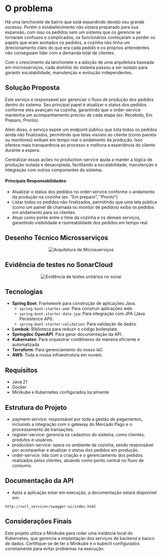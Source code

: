# O problema

Há uma lanchonete de bairro que está expandindo devido seu grande sucesso. Porém o estabelecimento não estava preparado para sua expansão, com isso os pedidos sem um sistema que os gerencie se tornaram confusos e complicados, os funcionários começaram a perder os papéis que eram anotados os pedidos, a cozinha não tinha um direcionamento claro do que era cada pedido e os próprios antendentes não conseguiam lidar com a demanda total de clientes.

Com o crescimento da lanchonete e a adoção de uma arquitetura baseada em microsserviços, cada domínio do sistema passou a ser isolado para garantir escalabilidade, manutenção e evolução independentes.

## Solução Proposta

Este serviço é responsável por gerenciar o fluxo de produção dos pedidos dentro do sistema. Seu principal papel é atualizar o status dos pedidos conforme eles avançam na cozinha, garantindo que o order-service mantenha um acompanhamento preciso de cada etapa (ex: Recebido, Em Preparo, Pronto).

Além disso, o serviço expõe um endpoint público que lista todos os pedidos ainda não finalizados, permitindo que telas visíveis ao cliente (como painéis ou monitores) exibam em tempo real o andamento da produção. Isso oferece mais transparência ao processo e melhora a experiência do cliente durante a espera.

Centralizar essas ações no production-service ajuda a manter a lógica de produção isolada e desacoplada, facilitando a escalabilidade, manutenção e integração com outros componentes do sistema.

#### Principais Responsabilidades:
- Atualizar o status dos pedidos no order-service conforme o andamento da produção na cozinha (ex: "Em preparo", "Pronto")
- Listar todos os pedidos não finalizados, permitindo que uma tela pública (como um painel de chamada ou monitor de pedidos) exiba os pedidos em andamento para os clientes
- Atuar como ponte entre o time da cozinha e os demais serviços, garantindo visibilidade e rastreabilidade dos pedidos em tempo real

## Desenho Técnico Microsserviços
<div align="center">
  <img src="https://i.ibb.co/dsPzD37s/arquitetura.png" alt="Arquitetura de Microsserviços">
</div>

## Evidência de testes no SonarCloud
<div align="center">
  <img src="https://i.ibb.co/BHgBg23L/production-service.jpg" alt="Evidência de testes unitários no sonar">
</div>

## Tecnologias
- **Spring Boot**: Framework para construção de aplicações Java.
    - `spring-boot-starter-web`: Para construir aplicações web.
    - `spring-boot-starter-data-jpa`: Para integração com JPA (Java Persistence API).
    - `spring-boot-starter-validation`: Para validação de dados.
- **Lombok**: Biblioteca para reduzir o código boilerplate.
- **Springdoc OpenAPI**: Para gerar documentação da API.
- **Kubernates**: Para orquestrar contêineres de maneira eficiente e automatizada
- **Terraform**: Para gerenciamento do nosso IaC
- **AWS**: Toda a nossa infraestrutura em nuvem.

## Requisitos

- Java 21
- Docker
- Minikube e Kubernetes configurados localmente

## Estrutura do Projeto

- payment-service: responsável por toda a gestão de pagamentos, incluindo a integração com o gateway do Mercado Pago e o processamento de transações.
- register-service: gerencia os cadastros do sistema, como clientes, produtos e usuários.
- production-service: opera no ambiente da cozinha, sendo responsável por acompanhar e atualizar o status dos pedidos em produção.
- order-service: lida com a criação e o gerenciamento dos pedidos realizados pelos clientes, atuando como ponto central no fluxo de consumo.

## Documentação da API

- Após a aplicação estar em execução, a documentação estará disponível em:

```
http://<url_service>/swagger-ui/index.html
```

## Considerações Finais

Este projeto utiliza o Minikube para rodar uma instância local do Kubernetes, que gerencia a implantação dos serviços de backend e banco de dados. Certifique-se de ter o Minikube e o kubectl configurados corretamente para evitar problemas na execução.
